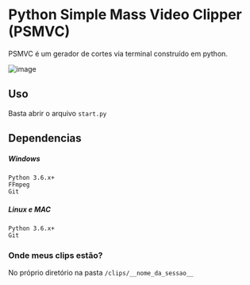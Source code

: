 Python Simple Mass Video Clipper (PSMVC)
========================================

PSMVC é um gerador de cortes via terminal construído em python.

![image](https://i.imgur.com/5ffhE9r.png)

Uso
---

Basta abrir o arquivo `start.py`

## Dependencias

##### Windows

```
Python 3.6.x+
FFmpeg
Git
```

##### Linux e MAC

```
Python 3.6.x+
Git
```

### Onde meus clips estão?
No próprio diretório na pasta `/clips/__nome_da_sessao__`

